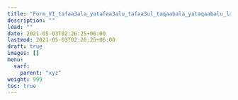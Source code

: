 ```yaml
---
title: "Form_VI_tafaa3ala_yatafaa3alu_tafaa3ul_taqaabala_yataqaabalu_lafif_maqrun"
description: ""
lead: ""
date: 2021-05-03T02:26:25+06:00
lastmod: 2021-05-03T02:26:25+06:00
draft: true
images: []
menu: 
  sarf:
    parent: "xyz"
weight: 999
toc: true
---
```




